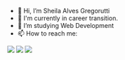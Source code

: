 - 👋 Hi, I’m Sheila Alves Gregorutti
- 👀 I'm currently in career transition.
- 🌱 I’m studying Web Development
- 📫 How to reach me:

<div> 
  <a href="https://instagram.com/shealvess" target="_blank"><img src="https://img.shields.io/badge/-Instagram-%23E4405F?style=for-the-badge&logo=instagram&logoColor=white" target="_blank"></a>
  <a href = "mailto:alves.she.santos@gmail.com"><img src="https://img.shields.io/badge/-Gmail-%23333?style=for-the-badge&logo=gmail&logoColor=white" target="_blank"></a>
  <a href="https://www.linkedin.com/in/sheila-alvess" target="_blank"><img src="https://img.shields.io/badge/-LinkedIn-%230077B5?style=for-the-badge&logo=linkedin&logoColor=white" target="_blank"></a> 
 
</div>


